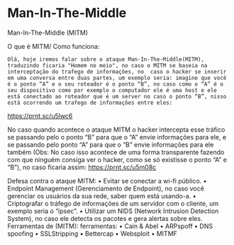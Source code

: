 # Man-In-The-Middle

Man-In-The-Middle (MITM)

O que é MITM/ Como funciona:

	Olá, hoje iremos falar sobre o ataque Man-In-The-Middle(MITM), traduzindo ficaria "Homem no meio", no caso o MITM se baseia na interceptação do trafego de informações, no  caso o hacker se inserir em uma conversa entre duas partes, um exemplo seria: imagine que você é o ponto “A” e o seu roteador é o ponto “B”, no caso como o “A” é o seu dispositivo como por exemplo o computador ele é uma host e ele está conectado ao roteador que é um server no caso o ponto “B”, nisso está ocorrendo um trafego de informações entre eles:   
  https://prnt.sc/u5lwc6

No caso quando acontece o ataque MITM o hacker intercepta esse tráfico se passando pelo o ponto “B” para que o “A” envie informações para ele, e se passando pelo ponto “A” para que o “B” envie informações para ele  também (Obs: No caso isso acontece de uma forma transparente fazendo com que ninguém consiga ver o hacker, como se só existisse o ponto “A” e “B”), no caso ficaria assim:
  https://prnt.sc/u5m08c

Defesa contra o ataque MITM:
	•	Evitar se conectar a wi-fi público.
	•	Endpoint Management (Gerenciamento de Endpoint), no caso você gerenciar os usuários da sua rede, saber quem está usando-a.
	•	Criptografar o tráfego de informações de um servidor com o cliente, um exemplo seria o “ipsec”.
	•	Utilizar um NIDS (Network Intrusion Detection System), no caso ele detecta os pacotes e gera alertas sobre eles.
Ferramentas de (MITM): ferramentas: 
	•	Cain & Abel
	•	ARPspoff
	•	DNS spoofing
	•	SSLStripping
	•	Bettercap
	•	Websploit
	•	MITMF
